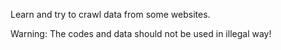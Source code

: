 Learn and try to crawl data from some websites.

Warning: The codes and data should not be used in illegal way!

